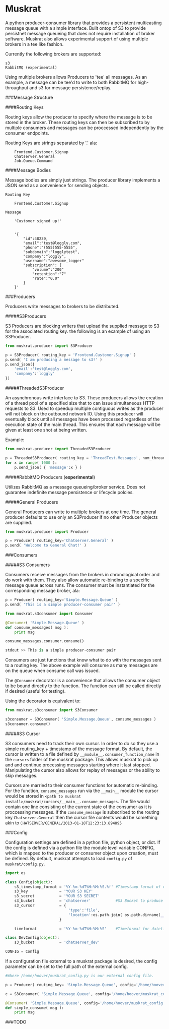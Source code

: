 Muskrat
======

A python producer-consumer library that provides a persistent multicasting message queue with a simple interface. Built ontop of S3 to provide persistnet message queueing that does not require installation of broker software.  Muskrat also allows experimental support of using multiple brokers in a tee like fashion.

Currently the following brokers are supported:

    s3
    RabbitMQ (experimental)

Using multiple brokers allows Producers to 'tee' all messages.  As an example, a message can be tee'd to write to both RabbitMQ for high-throughput and s3 for message persistence/replay.

###Message Structure

####Routing Keys

Routing keys allow the producer to specify where the message is to be stored in the broker.  These routing keys can then be subscribed to by multiple consumers and messages can be proccessed independently by the consumer endpoints.

Routing Keys are strings separated by '.' ala:

        Frontend.Customer.Signup 
        Chatserver.General
        Job.Queue.Command
    

####Message Bodies

Message bodies are simply just strings.  The producer library implements a JSON send as a convenience for sending objects.

    Routing Key 

        Frontend.Customer.Signup

    Message
        
        'Customer signed up!'


        '{
            "id":48239,
            "email":"test@loggly.com",
            "phone":"(555)555-5555",
            "subdomain":"logglytest",
            "company":"loggly",
            "username":"awesome_logger"
            "subscription": {
                "volume":"200"
                "retention":"7"
                "rate":"0.0"
            }
        }'
        

###Producers

Producers write messages to brokers to be distributed.

#####S3Producers

S3 Producers are blocking writers that upload the supplied message to S3 for the associated routing key.  the following is an example of using an S3Producer.

```python
from muskrat.producer import S3Producer

p = S3Producer( routing_key = 'Frontend.Customer.Signup' )
p.send( 'I am producing a message to s3!' )
p.send_json({
    'email':'test@loggly.com',
    'company':'loggly' 
})
```

#####ThreadedS3Producer

An asynchronous write interface to S3.  These producers allows the creation of a thread pool of a specified size that to can issue simultaneous HTTP requests to S3.  Used to speedup multiple contiguous writes as the producer will not block on the outbound network IO. Using this producer will eventually block until all messages have been processed regardless of the execution state of the main thread. This ensures that each message will be given at least one shot at being written.

Example:

```python
from muskrat.producer import ThreadedS3Producer

p = ThreadedS3Producer( routing_key = 'ThreadTest.Messages', num_threads=100  )
for x in range( 1000 ):
    p.send_json( { 'message':x } )
```


#####RabbitMQ Producers (__experimental__)

Utilizes RabbitMQ as a message queueing/broker service.  Does not guarantee indefinite message persistence or lifecycle polcies.

#####General Producers

General Producers can write to multiple brokers at one time.  The general producer defaults to use only an S3Producer if no other Producer objects are supplied.

```python
from muskrat.producer import Producer

p = Producer( routing_key='Chatserver.General' )
p.send( 'Welcome to General Chat!' )
```


###Consumers

#####S3 Consumers

Consumers receive messages from the brokers in chronological order and do work with them.  They also allow automatic re-binding to a specific message queue across runs. The consumer must be instantiated for the corresponding message broker, ala:

```python
p = Producer( routing_key='Simple.Message.Queue' )
p.send( 'This is a simple producer-consumer pair' )
```

```python
from muskrat.s3consumer import Consumer

@Consumer( 'Simple.Message.Queue' )
def consume_messages( msg ):
    print msg

consume_messages.consumer.consume()

stdout >> This is a simple producer-consumer pair
```

Consumers are just functions that know what to do with the messages sent to a routing key.  The above example will consume as many messages are on the queue when consume call was issued.

The ```@Consumer``` decorator is a convenience that allows the consumer object to be bound directly to the function. The function can still be called directly if desired (useful for testing).  

Using the decorator is equivalent to: 

```python
from muskrat.s3consumer import S3Consumer

s3consumer = S3Consumer( 'Simple.Message.Queue', consume_messages )
s3consumer.consume()
```

#####S3 Cursor

S3 consumers need to track their own cursor.  In order to do so they use a simple routing_key + timestamp of the message format.  By default, the cursor is written to a file defined by ```__module__.consumer_function_name``` in the ```cursors``` folder of the muskrat package.  This allows muskrat to pick up and and continue processing messages starting where it last stopped.  Manipulating the cursor also allows for replay of messages or the ability to skip messages.

Cursors are married to their consumer functions for automatic re-binding.  For the function, ```consume_messages``` run via the ```__main__``` module the cursor would be stored in ```<path to muskrat install>/muskrat/cursors/__main__.consume_messages```.  The file would contain one line consisting of the current state of the consumer as it is proccessing messages.  If the ```consume_message``` is subscribed to the routing key ```Chatserver.General``` then the cursor file contents would be something akin to ```CHATSERVER/GENERAL/2013-01-18T12:23:13.894895```

###Config

Configuration settings are defined in a python file, python object, or dict.  If the config is defined via a python file the module level variable CONFIG, which is mapped to the producer or consumer object upon creation, must be defined. By default, muskrat attempts to load ```config.py``` of ```muskrat/config.py```.

```python
import os

class Config(object):
    s3_timestamp_format = '%Y-%m-%dT%H:%M:%S.%f' #Timestamp format of cursor terminal file name.  See datetime.strftime for details.
    s3_key              = 'YOUR S3 KEY'
    s3_secret           = 'YOUR S3 SECRET'
    s3_bucket           = 'chatserver'           #S3 Bucket to produce messages to
    s3_cursor           = {
                            'type':'file',
                            'location':os.path.join( os.path.dirname(__file__), 'cursors' ) #Directory to store cursor files under
                        } 

    timeformat          = '%Y-%m-%dT%H:%M:%S'    #Timeformat for datetime objects in JSON messages

class DevConfig(object):
    s3_bucket           = 'chatserver_dev'

CONFIG = Config
```

If a configuration file external to a muskrat package is desired, the config parameter can be set to the full path of the external config.

```python
#Where /home/hoover/muskrat_config.py is our external config file.

p = Producer( routing_key= 'Simple.Message.Queue', config='/home/hoover/muskrat_config.py' )

c = S3Consumer( 'Simple.Message.Queue', config='/home/hoover/muskrat_config.py' )

@Consumer( 'Simple.Message.Queue', config='/home/hoover/muskrat_config.py' )
def simple_consume( msg ):
    print msg
```

###TODO

